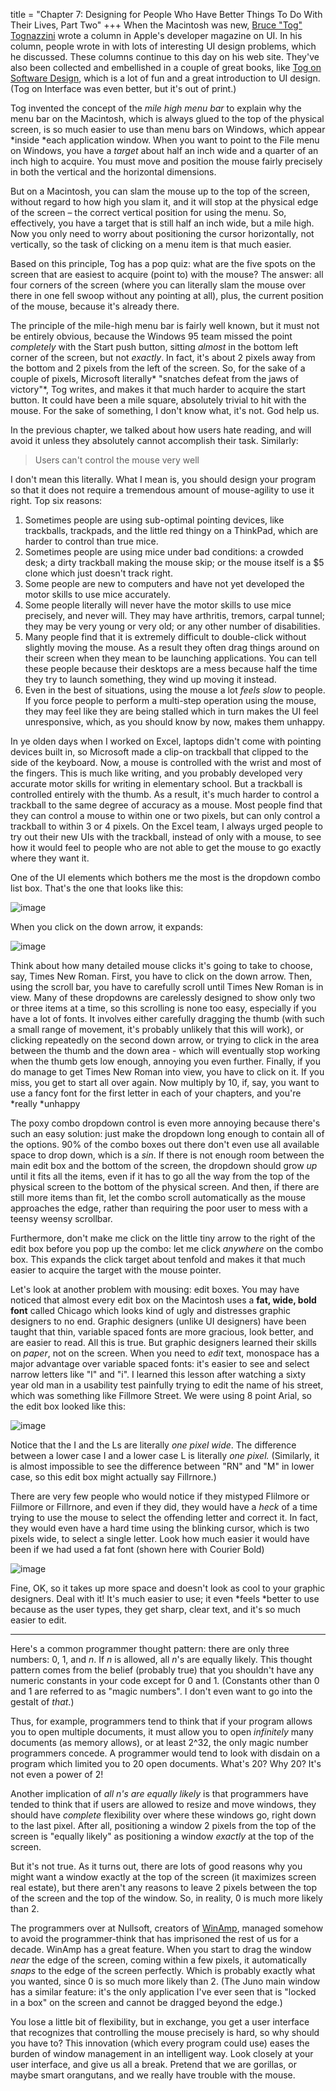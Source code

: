 title = "Chapter 7: Designing for People Who Have Better Things To Do With Their Lives, Part Two"
+++
When the Macintosh was new, [Bruce "Tog" Tognazzini](http://www.asktog.com/) wrote a column in Apple's developer magazine on UI. In his column, people wrote in with lots of interesting UI design problems, which he discussed. These columns continue to this day on his web site. They've also been collected and embellished in a couple of great books, like [Tog on Software Design](http://www.amazon.com/exec/obidos/ASIN/0201489171/ref=nosim/joelonsoftware/), which is a lot of fun and a great introduction to UI design. (Tog on Interface was even better, but it's out of print.)

Tog invented the concept of the *mile high menu bar* to explain why the menu bar on the Macintosh, which is always glued to the top of the physical screen, is so much easier to use than menu bars on Windows, which appear *inside *each application window. When you want to point to the File menu on Windows, you have a *target* about half an inch wide and a quarter of an inch high to acquire. You must move and position the mouse fairly precisely in both the vertical and the horizontal dimensions.

But on a Macintosh, you can slam the mouse up to the top of the screen, without regard to how high you slam it, and it will stop at the physical edge of the screen &#8211; the correct vertical position for using the menu. So, effectively, you have a target that is still half an inch wide, but a mile high. Now you only need to worry about positioning the cursor horizontally, not vertically, so the task of clicking on a menu item is that much easier.

Based on this principle, Tog has a pop quiz: what are the five spots on the screen that are easiest to acquire (point to) with the mouse? The answer: all four corners of the screen (where you can literally slam the mouse over there in one fell swoop without any pointing at all), plus, the current position of the mouse, because it's already there.

The principle of the mile-high menu bar is fairly well known, but it must not be entirely obvious, because the Windows 95 team missed the point *completely* with the Start push button, sitting *almost* in the bottom left corner of the screen, but not *exactly*. In fact, it's about 2 pixels away from the bottom and 2 pixels from the left of the screen. So, for the sake of a couple of pixels, Microsoft literally* "snatches defeat from the jaws of victory"*, Tog writes, and makes it that much harder to acquire the start button. It could have been a mile square, absolutely trivial to hit with the mouse. For the sake of something, I don't know what, it's not. God help us.

In the previous chapter, we talked about how users hate reading, and will avoid it unless they absolutely cannot accomplish their task. Similarly:


> Users can't control the mouse very well

I don't mean this literally. What I mean is, you should design your program so that it does not require a tremendous amount of mouse-agility to use it right. Top six reasons:


1. Sometimes people are using sub-optimal pointing devices, like trackballs, trackpads, and the little red thingy on a ThinkPad, which are harder to control than true mice.
2. Sometimes people are using mice under bad conditions: a crowded desk; a dirty trackball making the mouse skip; or the mouse itself is a $5 clone which just doesn't track right.
3. Some people are new to computers and have not yet developed the motor skills to use mice accurately.
4. Some people literally will never have the motor skills to use mice precisely, and never will. They may have arthritis, tremors, carpal tunnel; they may be very young or very old; or any other number of disabilities.
5. Many people find that it is extremely difficult to double-click without slightly moving the mouse. As a result they often drag things around on their screen when they mean to be launching applications. You can tell these people because their desktops are a mess because half the time they try to launch something, they wind up moving it instead.
6. Even in the best of situations, using the mouse a lot *feels slow* to people. If you force people to perform a multi-step operation using the mouse, they may feel like they are being stalled which in turn makes the UI feel unresponsive, which, as you should know by now, makes them unhappy.

In ye olden days when I worked on Excel, laptops didn't come with pointing devices built in, so Microsoft made a clip-on trackball that clipped to the side of the keyboard. Now, a mouse is controlled with the wrist and most of the fingers. This is much like writing, and you probably developed very accurate motor skills for writing in elementary school. But a trackball is controlled entirely with the thumb. As a result, it's much harder to control a trackball to the same degree of accuracy as a mouse. Most people find that they can control a mouse to within one or two pixels, but can only control a trackball to within 3 or 4 pixels. On the Excel team, I always urged people to try out their new UIs with the trackball, instead of only with a mouse, to see how it would feel to people who are not able to get the mouse to go exactly where they want it.

One of the UI elements which bothers me the most is the dropdown combo list box. That's the one that looks like this:

![image](https://i2.wp.com/www.joelonsoftware.com/wp-content/uploads/2000/04/Font_Dropdown_Collapsed.gif)

When you click on the down arrow, it expands:

![image](https://i1.wp.com/www.joelonsoftware.com/wp-content/uploads/2000/04/Font_Dropdown.gif)

Think about how many detailed mouse clicks it's going to take to choose, say, Times New Roman. First, you have to click on the down arrow. Then, using the scroll bar, you have to carefully scroll until Times New Roman is in view. Many of these dropdowns are carelessly designed to show only two or three items at a time, so this scrolling is none too easy, especially if you have a lot of fonts. It involves either carefully dragging the thumb (with such a small range of movement, it's probably unlikely that this will work), or clicking repeatedly on the second down arrow, or trying to click in the area between the thumb and the down area - which will eventually stop working when the thumb gets low enough, annoying you even further. Finally, if you do manage to get Times New Roman into view, you have to click on it. If you miss, you get to start all over again. Now multiply by 10, if, say, you want to use a fancy font for the first letter in each of your chapters, and you're *really *unhappy

The poxy combo dropdown control is even more annoying because there's such an easy solution: just make the dropdown long enough to contain all of the options. 90% of the combo boxes out there don't even use all available space to drop down, which is a *sin*. If there is not enough room between the main edit box and the bottom of the screen, the dropdown should grow *up* until it fits all the items, even if it has to go all the way from the top of the physical screen to the bottom of the physical screen. And then, if there are still more items than fit, let the combo scroll automatically as the mouse approaches the edge, rather than requiring the poor user to mess with a teensy weensy scrollbar.

Furthermore, don't make me click on the little tiny arrow to the right of the edit box before you pop up the combo: let me click *anywhere* on the combo box. This expands the click target about tenfold and makes it that much easier to acquire the target with the mouse pointer.

Let's look at another problem with mousing: edit boxes. You may have noticed that almost every edit box on the Macintosh uses a **fat, wide, bold font** called Chicago which looks kind of ugly and distresses graphic designers to no end. Graphic designers (unlike UI designers) have been taught that thin, variable spaced fonts are more gracious, look better, and are easier to read. All this is true. But graphic designers learned their skills on *paper*, not on the screen. When you need to *edit* text, monospace has a major advantage over variable spaced fonts: it's easier to see and select narrow letters like "l" and "i". I learned this lesson after watching a sixty year old man in a usability test painfully trying to edit the name of his street, which was something like Fillmore Street. We were using 8 point Arial, so the edit box looked like this:

![image](https://i1.wp.com/www.joelonsoftware.com/wp-content/uploads/2000/04/Thin_Edit_Box.gif)

Notice that the I and the Ls are literally *one pixel wide*. The difference between a lower case I and a lower case L is literally *one pixel.* (Similarly, it is almost impossible to see the difference between "RN" and "M" in lower case, so this edit box might actually say Fillrnore.)

There are very few people who would notice if they mistyped Flilmore or Fiilmore or Fillrnore, and even if they did, they would have a *heck* of a time trying to use the mouse to select the offending letter and correct it. In fact, they would even have a hard time using the blinking cursor, which is two pixels wide, to select a single letter. Look how much easier it would have been if we had used a fat font (shown here with Courier Bold)

![image](https://i1.wp.com/www.joelonsoftware.com/wp-content/uploads/2000/04/Fat_Edit_Box.gif)

Fine, OK, so it takes up more space and doesn't look as cool to your graphic designers. Deal with it! It's much easier to use; it even *feels *better to use because as the user types, they get sharp, clear text, and it's so much easier to edit.


------

Here's a common programmer thought pattern: there are only three numbers: 0, 1, and *n*. If *n* is allowed, all *n*'s are equally likely. This thought pattern comes from the belief (probably true) that you shouldn't have any numeric constants in your code except for 0 and 1. (Constants other than 0 and 1 are referred to as "magic numbers". I don't even want to go into the gestalt of *that*.)

Thus, for example, programmers tend to think that if your program allows you to open multiple documents, it must allow you to open *infinitely* many documents (as memory allows), or at least 2^32, the only magic number programmers concede. A programmer would tend to look with disdain on a program which limited you to 20 open documents. What's 20? Why 20? It's not even a power of 2!

Another implication of *all n's are equally likely* is that programmers have tended to think that if users are allowed to resize and move windows, they should have *complete* flexibility over where these windows go, right down to the last pixel. After all, positioning a window 2 pixels from the top of the screen is "equally likely" as positioning a window *exactly* at the top of the screen.

But it's not true. As it turns out, there are lots of good reasons why you might want a window exactly at the top of the screen (it maximizes screen real estate), but there aren't any reasons to leave 2 pixels between the top of the screen and the top of the window. So, in reality, 0 is much more likely than 2.

The programmers over at Nullsoft, creators of [WinAmp](http://www.nullsoft.com/), managed somehow to avoid the programmer-think that has imprisoned the rest of us for a decade. WinAmp has a great feature. When you start to drag the window *near* the edge of the screen, coming within a few pixels, it automatically *snaps* to the edge of the screen perfectly. Which is probably exactly what you wanted, since 0 is so much more likely than 2. (The Juno main window has a similar feature: it's the only application I've ever seen that is "locked in a box" on the screen and cannot be dragged beyond the edge.)

You lose a little bit of flexibility, but in exchange, you get a user interface that recognizes that controlling the mouse precisely is hard, so why should you have to? This innovation (which every program could use) eases the burden of window management in an intelligent way. Look closely at your user interface, and give us all a break. Pretend that we are gorillas, or maybe smart orangutans, and we really have trouble with the mouse.
